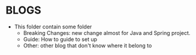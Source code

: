 # BLOGS

- This folder contain some folder
  - Breaking Changes: new change almost for Java and Spring project.
  - Guide: How to guide to set up
  - Other: other blog that don't know where it belong to
